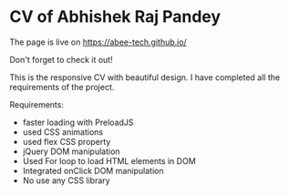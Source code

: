 # CV of Abhishek Raj Pandey

The page is live on https://abee-tech.github.io/ 

Don't forget to check it out!

This is the responsive CV with beautiful design. I have completed all the requirements of the project.

Requirements:
* faster loading with PreloadJS
* used CSS animations
* used flex CSS property
* jQuery DOM manipulation
* Used For loop to load HTML elements in DOM
* Integrated onClick DOM manipulation
* No use any CSS library
